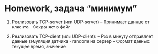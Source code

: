 # Homework, задача “минимум”

1. Реализовать TCP-server (или UDP-server)
– Принимает данные от клиента
– Сохраняет в файл

2. Реализовать TCP-client (или UDP-client):
– Раз в минуту отправляет данные (эмуляция датчика - random) на сервер
– Формат данных: текущее время, значение
